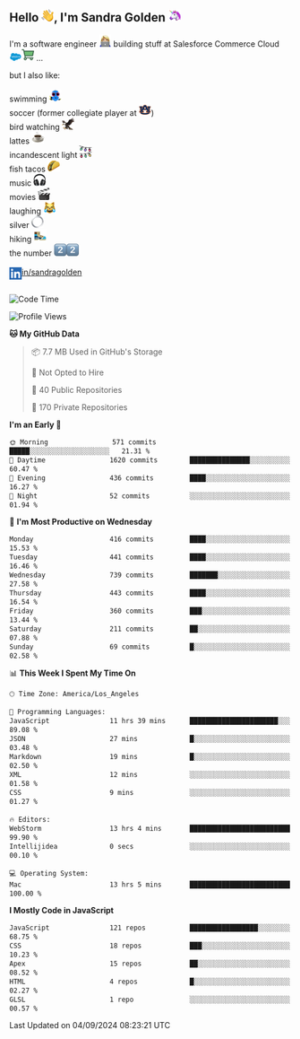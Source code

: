## Hello <img src="./static/emoji/wave.png" width="22" />, I'm Sandra Golden <img src="./static/emoji/unicorn-face.png" width="22" />

I'm a software engineer <img src="./static/emoji/female-technologist.png" width="22" /> building stuff at Salesforce Commerce Cloud <img src="./static/emoji/salesforce.png" width="22" /><img src="./static/emoji/commerce-cloud.png" width="22" />&nbsp;...

but I also like:<br/><br/>
swimming <img alt="swimming" src="./static/emoji/keep-swimming.png" width="22" /><br/>
soccer  (former collegiate player at <img src="./static/emoji/auburn.png" width="22" />)<br/>
bird watching <img src="./static/emoji/eagle.png" width="22" /><br/>
lattes <img src="./static/emoji/coffee.png" width="22" /><br/>
incandescent light <img src="./static/emoji/lights.png" width="22" /><br/>
fish tacos <img src="./static/emoji/taco.png" width="22" /><br/>
music <img src="./static/emoji/headphones.png" width="22" /><br/>
movies <img src="./static/emoji/movie-clapper.png" width="22" /><br/>
laughing <img src="./static/emoji/joy-cat.png" width="22" /><br/>
silver <img src="./static/emoji/silver-hoop.png" width="22" /><br/>
hiking <img src="./static/emoji/hiker.png" width="22" /><br/>
the number <img src="./static/emoji/two.png" width="22" /><img src="./static/emoji/two.png" width="22" />
<br/><br/>
<img align="left" alt="Sandra Golden | LinkedIn" width="22px" src="./static/emoji/linkedin.png" /> <a href="https://www.linkedin.com/in/sandragolden/">in/sandragolden</a>
<br/><br/>
<!--START_SECTION:waka-->
![Code Time](http://img.shields.io/badge/Code%20Time-264%20hrs%207%20mins-blue)

![Profile Views](http://img.shields.io/badge/Profile%20Views-0-blue)

**🐱 My GitHub Data** 

> 📦 7.7 MB Used in GitHub's Storage 
 > 
> 🚫 Not Opted to Hire
 > 
> 📜 40 Public Repositories 
 > 
> 🔑 170 Private Repositories 
 > 
**I'm an Early 🐤** 

```text
🌞 Morning                571 commits         █████░░░░░░░░░░░░░░░░░░░░   21.31 % 
🌆 Daytime                1620 commits        ███████████████░░░░░░░░░░   60.47 % 
🌃 Evening                436 commits         ████░░░░░░░░░░░░░░░░░░░░░   16.27 % 
🌙 Night                  52 commits          ░░░░░░░░░░░░░░░░░░░░░░░░░   01.94 % 
```
📅 **I'm Most Productive on Wednesday** 

```text
Monday                   416 commits         ████░░░░░░░░░░░░░░░░░░░░░   15.53 % 
Tuesday                  441 commits         ████░░░░░░░░░░░░░░░░░░░░░   16.46 % 
Wednesday                739 commits         ███████░░░░░░░░░░░░░░░░░░   27.58 % 
Thursday                 443 commits         ████░░░░░░░░░░░░░░░░░░░░░   16.54 % 
Friday                   360 commits         ███░░░░░░░░░░░░░░░░░░░░░░   13.44 % 
Saturday                 211 commits         ██░░░░░░░░░░░░░░░░░░░░░░░   07.88 % 
Sunday                   69 commits          █░░░░░░░░░░░░░░░░░░░░░░░░   02.58 % 
```


📊 **This Week I Spent My Time On** 

```text
🕑︎ Time Zone: America/Los_Angeles

💬 Programming Languages: 
JavaScript               11 hrs 39 mins      ██████████████████████░░░   89.08 % 
JSON                     27 mins             █░░░░░░░░░░░░░░░░░░░░░░░░   03.48 % 
Markdown                 19 mins             █░░░░░░░░░░░░░░░░░░░░░░░░   02.50 % 
XML                      12 mins             ░░░░░░░░░░░░░░░░░░░░░░░░░   01.58 % 
CSS                      9 mins              ░░░░░░░░░░░░░░░░░░░░░░░░░   01.27 % 

🔥 Editors: 
WebStorm                 13 hrs 4 mins       █████████████████████████   99.90 % 
Intellijidea             0 secs              ░░░░░░░░░░░░░░░░░░░░░░░░░   00.10 % 

💻 Operating System: 
Mac                      13 hrs 5 mins       █████████████████████████   100.00 % 
```

**I Mostly Code in JavaScript** 

```text
JavaScript               121 repos           █████████████████░░░░░░░░   68.75 % 
CSS                      18 repos            ███░░░░░░░░░░░░░░░░░░░░░░   10.23 % 
Apex                     15 repos            ██░░░░░░░░░░░░░░░░░░░░░░░   08.52 % 
HTML                     4 repos             █░░░░░░░░░░░░░░░░░░░░░░░░   02.27 % 
GLSL                     1 repo              ░░░░░░░░░░░░░░░░░░░░░░░░░   00.57 % 
```




 Last Updated on 04/09/2024 08:23:21 UTC
<!--END_SECTION:waka-->
